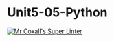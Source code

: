 # Unit5-05-Python

[![Mr Coxall's Super Linter](https://github.com/ICS3U-Programming-ChristopherD/Unit5-05-Python/workflows/Mr%20Coxall's%20Super%20Linter/badge.svg)](https://github.com/ICS3U-Programming-ChristopherD/Unit5-05-Python/actions/)
